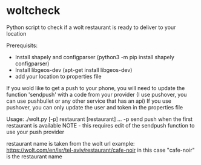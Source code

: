 # woltcheck
Python script to check if a wolt restaurant is ready to deliver to your location

Prerequisits:
- Install shapely and configparser (python3 -m pip install shapely configparser)
- Install libgeos-dev (apt-get install libgeos-dev)
- add your location to properties file

If you wold like to get a push to your phone, you will need to update the function 'sendpush' with a code from your provider
(I use pushover, you can use pushbullet or any other service that has an api)
If you use pushover, you can only update the user and token in the properties file

Usage:
./wolt.py [-p] restaurant [restaurant] ...
-p send push when the first restaurant is available
  NOTE - this requires edit of the sendpush function to use your push provider

restaurant name is taken from the wolt url
example: https://wolt.com/en/isr/tel-aviv/restaurant/cafe-noir
  in this case "cafe-noir" is the restaurant name

  
